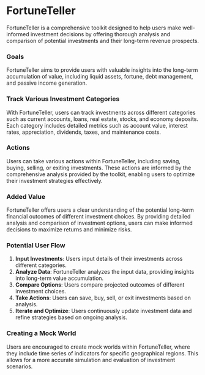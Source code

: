 # FortuneTeller

FortuneTeller is a comprehensive toolkit designed to help users make well-informed investment decisions by offering thorough analysis and comparison of potential investments and their long-term revenue prospects.

### Goals

FortuneTeller aims to provide users with valuable insights into the long-term accumulation of value, including liquid assets, fortune, debt management, and passive income generation.

### Track Various Investment Categories

With FortuneTeller, users can track investments across different categories such as current accounts, loans, real estate, stocks, and economy deposits. Each category includes detailed metrics such as account value, interest rates, appreciation, dividends, taxes, and maintenance costs.

### Actions

Users can take various actions within FortuneTeller, including saving, buying, selling, or exiting investments. These actions are informed by the comprehensive analysis provided by the toolkit, enabling users to optimize their investment strategies effectively.

### Added Value

FortuneTeller offers users a clear understanding of the potential long-term financial outcomes of different investment choices. By providing detailed analysis and comparison of investment options, users can make informed decisions to maximize returns and minimize risks.

### Potential User Flow

1. **Input Investments**: Users input details of their investments across different categories.
2. **Analyze Data**: FortuneTeller analyzes the input data, providing insights into long-term value accumulation.
3. **Compare Options**: Users compare projected outcomes of different investment choices.
4. **Take Actions**: Users can save, buy, sell, or exit investments based on analysis.
5. **Iterate and Optimize**: Users continuously update investment data and refine strategies based on ongoing analysis.

### Creating a Mock World

Users are encouraged to create mock worlds within FortuneTeller, where they include time series of indicators for specific geographical regions. This allows for a more accurate simulation and evaluation of investment scenarios.
